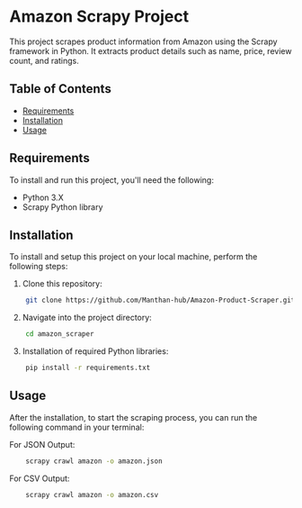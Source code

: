 # Amazon Scrapy Project

This project scrapes product information from Amazon using the Scrapy framework in Python. It extracts product details such as name, price, review count, and ratings.

## Table of Contents
- [Requirements](#requirements)
- [Installation](#installation)
- [Usage](#usage)

## Requirements
To install and run this project, you'll need the following:
- Python 3.X
- Scrapy Python library

## Installation
To install and setup this project on your local machine, perform the following steps:

1. Clone this repository: 
```bash
    git clone https://github.com/Manthan-hub/Amazon-Product-Scraper.git
```

2. Navigate into the project directory:
```bash
    cd amazon_scraper
```

3. Installation of required Python libraries:
```bash
    pip install -r requirements.txt
```

## Usage
After the installation, to start the scraping process, you can run the following command in your terminal:

For JSON Output:

```bash
    scrapy crawl amazon -o amazon.json
```

For CSV Output:

```bash
    scrapy crawl amazon -o amazon.csv
```
